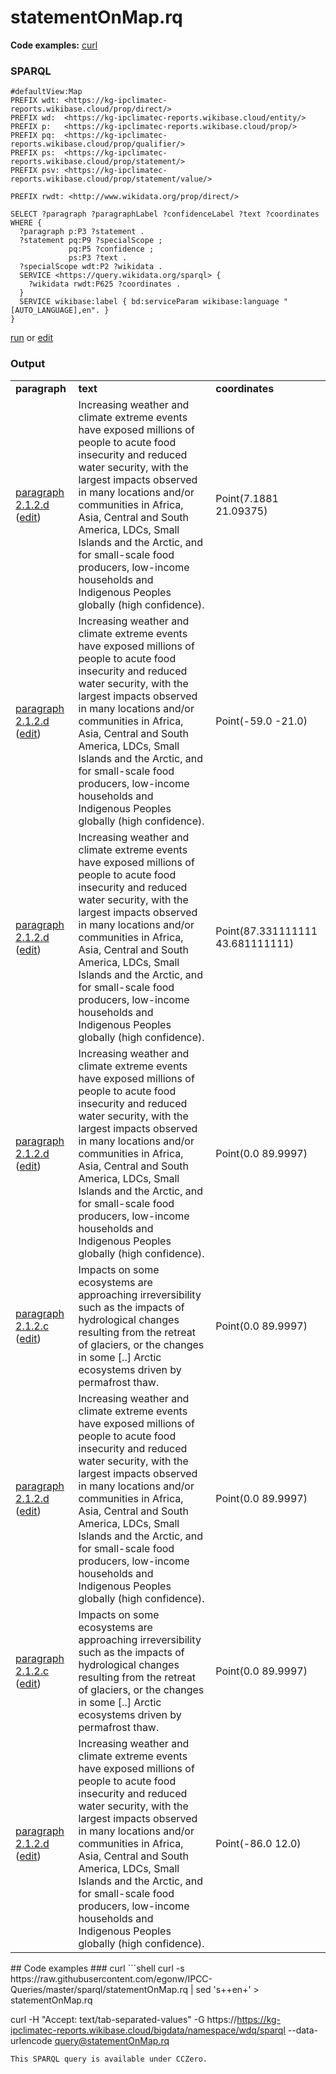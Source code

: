 # statementOnMap.rq
**Code examples:** [curl](#curl)
### SPARQL
```sparql
#defaultView:Map
PREFIX wdt: <https://kg-ipclimatec-reports.wikibase.cloud/prop/direct/>
PREFIX wd:  <https://kg-ipclimatec-reports.wikibase.cloud/entity/>
PREFIX p:   <https://kg-ipclimatec-reports.wikibase.cloud/prop/>
PREFIX pq:  <https://kg-ipclimatec-reports.wikibase.cloud/prop/qualifier/>
PREFIX ps:  <https://kg-ipclimatec-reports.wikibase.cloud/prop/statement/>
PREFIX psv: <https://kg-ipclimatec-reports.wikibase.cloud/prop/statement/value/>

PREFIX rwdt: <http://www.wikidata.org/prop/direct/>

SELECT ?paragraph ?paragraphLabel ?confidenceLabel ?text ?coordinates WHERE {
  ?paragraph p:P3 ?statement .
  ?statement pq:P9 ?specialScope ;
             pq:P5 ?confidence ;
             ps:P3 ?text .
  ?specialScope wdt:P2 ?wikidata .
  SERVICE <https://query.wikidata.org/sparql> {
    ?wikidata rwdt:P625 ?coordinates .
  }
  SERVICE wikibase:label { bd:serviceParam wikibase:language "[AUTO_LANGUAGE],en". }
}
```
[run](https://kg-ipclimatec-reports.wikibase.cloud/query/embed.html#%23defaultView%3AMap%0APREFIX%20wdt%3A%20%3Chttps%3A%2F%2Fkg-ipclimatec-reports.wikibase.cloud%2Fprop%2Fdirect%2F%3E%0APREFIX%20wd%3A%20%20%3Chttps%3A%2F%2Fkg-ipclimatec-reports.wikibase.cloud%2Fentity%2F%3E%0APREFIX%20p%3A%20%20%20%3Chttps%3A%2F%2Fkg-ipclimatec-reports.wikibase.cloud%2Fprop%2F%3E%0APREFIX%20pq%3A%20%20%3Chttps%3A%2F%2Fkg-ipclimatec-reports.wikibase.cloud%2Fprop%2Fqualifier%2F%3E%0APREFIX%20ps%3A%20%20%3Chttps%3A%2F%2Fkg-ipclimatec-reports.wikibase.cloud%2Fprop%2Fstatement%2F%3E%0APREFIX%20psv%3A%20%3Chttps%3A%2F%2Fkg-ipclimatec-reports.wikibase.cloud%2Fprop%2Fstatement%2Fvalue%2F%3E%0A%0APREFIX%20rwdt%3A%20%3Chttp%3A%2F%2Fwww.wikidata.org%2Fprop%2Fdirect%2F%3E%0A%0ASELECT%20%3Fparagraph%20%3FparagraphLabel%20%3FconfidenceLabel%20%3Ftext%20%3Fcoordinates%20WHERE%20%7B%0A%20%20%3Fparagraph%20p%3AP3%20%3Fstatement%20.%0A%20%20%3Fstatement%20pq%3AP9%20%3FspecialScope%20%3B%0A%20%20%20%20%20%20%20%20%20%20%20%20%20pq%3AP5%20%3Fconfidence%20%3B%0A%20%20%20%20%20%20%20%20%20%20%20%20%20ps%3AP3%20%3Ftext%20.%0A%20%20%3FspecialScope%20wdt%3AP2%20%3Fwikidata%20.%0A%20%20SERVICE%20%3Chttps%3A%2F%2Fquery.wikidata.org%2Fsparql%3E%20%7B%0A%20%20%20%20%3Fwikidata%20rwdt%3AP625%20%3Fcoordinates%20.%0A%20%20%7D%0A%20%20SERVICE%20wikibase%3Alabel%20%7B%20bd%3AserviceParam%20wikibase%3Alanguage%20%22%5BAUTO_LANGUAGE%5D%2Cen%22.%20%7D%0A%7D%0A) or [edit](https://kg-ipclimatec-reports.wikibase.cloud/query/#%23defaultView%3AMap%0APREFIX%20wdt%3A%20%3Chttps%3A%2F%2Fkg-ipclimatec-reports.wikibase.cloud%2Fprop%2Fdirect%2F%3E%0APREFIX%20wd%3A%20%20%3Chttps%3A%2F%2Fkg-ipclimatec-reports.wikibase.cloud%2Fentity%2F%3E%0APREFIX%20p%3A%20%20%20%3Chttps%3A%2F%2Fkg-ipclimatec-reports.wikibase.cloud%2Fprop%2F%3E%0APREFIX%20pq%3A%20%20%3Chttps%3A%2F%2Fkg-ipclimatec-reports.wikibase.cloud%2Fprop%2Fqualifier%2F%3E%0APREFIX%20ps%3A%20%20%3Chttps%3A%2F%2Fkg-ipclimatec-reports.wikibase.cloud%2Fprop%2Fstatement%2F%3E%0APREFIX%20psv%3A%20%3Chttps%3A%2F%2Fkg-ipclimatec-reports.wikibase.cloud%2Fprop%2Fstatement%2Fvalue%2F%3E%0A%0APREFIX%20rwdt%3A%20%3Chttp%3A%2F%2Fwww.wikidata.org%2Fprop%2Fdirect%2F%3E%0A%0ASELECT%20%3Fparagraph%20%3FparagraphLabel%20%3FconfidenceLabel%20%3Ftext%20%3Fcoordinates%20WHERE%20%7B%0A%20%20%3Fparagraph%20p%3AP3%20%3Fstatement%20.%0A%20%20%3Fstatement%20pq%3AP9%20%3FspecialScope%20%3B%0A%20%20%20%20%20%20%20%20%20%20%20%20%20pq%3AP5%20%3Fconfidence%20%3B%0A%20%20%20%20%20%20%20%20%20%20%20%20%20ps%3AP3%20%3Ftext%20.%0A%20%20%3FspecialScope%20wdt%3AP2%20%3Fwikidata%20.%0A%20%20SERVICE%20%3Chttps%3A%2F%2Fquery.wikidata.org%2Fsparql%3E%20%7B%0A%20%20%20%20%3Fwikidata%20rwdt%3AP625%20%3Fcoordinates%20.%0A%20%20%7D%0A%20%20SERVICE%20wikibase%3Alabel%20%7B%20bd%3AserviceParam%20wikibase%3Alanguage%20%22%5BAUTO_LANGUAGE%5D%2Cen%22.%20%7D%0A%7D%0A)


### Output
<table>
  <tr>
    <td><b>paragraph</b></td>
    <td><b>text</b></td>
    <td><b>coordinates</b></td>
  </tr>
  <tr>
    <td><a href="https://scholia.toolforge.org/ikibase.cloud/entity/Q49">paragraph 2.1.2.d</a> (<a href="https://kg-ipclimatec-reports.wikibase.cloud/entity/Q49">edit</a>)</td>
    <td>Increasing weather and climate extreme events have exposed millions of people to acute food insecurity and reduced water security, with the largest impacts observed in many locations and/or communities in Africa, Asia, Central and South America, LDCs, Small Islands and the Arctic, and for small-scale food producers, low-income households and Indigenous Peoples globally (high confidence).</td>
    <td>Point(7.1881 21.09375)</td>
  </tr>
  <tr>
    <td><a href="https://scholia.toolforge.org/ikibase.cloud/entity/Q49">paragraph 2.1.2.d</a> (<a href="https://kg-ipclimatec-reports.wikibase.cloud/entity/Q49">edit</a>)</td>
    <td>Increasing weather and climate extreme events have exposed millions of people to acute food insecurity and reduced water security, with the largest impacts observed in many locations and/or communities in Africa, Asia, Central and South America, LDCs, Small Islands and the Arctic, and for small-scale food producers, low-income households and Indigenous Peoples globally (high confidence).</td>
    <td>Point(-59.0 -21.0)</td>
  </tr>
  <tr>
    <td><a href="https://scholia.toolforge.org/ikibase.cloud/entity/Q49">paragraph 2.1.2.d</a> (<a href="https://kg-ipclimatec-reports.wikibase.cloud/entity/Q49">edit</a>)</td>
    <td>Increasing weather and climate extreme events have exposed millions of people to acute food insecurity and reduced water security, with the largest impacts observed in many locations and/or communities in Africa, Asia, Central and South America, LDCs, Small Islands and the Arctic, and for small-scale food producers, low-income households and Indigenous Peoples globally (high confidence).</td>
    <td>Point(87.331111111 43.681111111)</td>
  </tr>
  <tr>
    <td><a href="https://scholia.toolforge.org/ikibase.cloud/entity/Q49">paragraph 2.1.2.d</a> (<a href="https://kg-ipclimatec-reports.wikibase.cloud/entity/Q49">edit</a>)</td>
    <td>Increasing weather and climate extreme events have exposed millions of people to acute food insecurity and reduced water security, with the largest impacts observed in many locations and/or communities in Africa, Asia, Central and South America, LDCs, Small Islands and the Arctic, and for small-scale food producers, low-income households and Indigenous Peoples globally (high confidence).</td>
    <td>Point(0.0 89.9997)</td>
  </tr>
  <tr>
    <td><a href="https://scholia.toolforge.org/ikibase.cloud/entity/Q31">paragraph 2.1.2.c</a> (<a href="https://kg-ipclimatec-reports.wikibase.cloud/entity/Q31">edit</a>)</td>
    <td>Impacts on some ecosystems are approaching irreversibility such as the impacts of hydrological changes resulting from the retreat of glaciers, or the changes in some [..] Arctic ecosystems driven by permafrost thaw.</td>
    <td>Point(0.0 89.9997)</td>
  </tr>
  <tr>
    <td><a href="https://scholia.toolforge.org/ikibase.cloud/entity/Q49">paragraph 2.1.2.d</a> (<a href="https://kg-ipclimatec-reports.wikibase.cloud/entity/Q49">edit</a>)</td>
    <td>Increasing weather and climate extreme events have exposed millions of people to acute food insecurity and reduced water security, with the largest impacts observed in many locations and/or communities in Africa, Asia, Central and South America, LDCs, Small Islands and the Arctic, and for small-scale food producers, low-income households and Indigenous Peoples globally (high confidence).</td>
    <td>Point(0.0 89.9997)</td>
  </tr>
  <tr>
    <td><a href="https://scholia.toolforge.org/ikibase.cloud/entity/Q31">paragraph 2.1.2.c</a> (<a href="https://kg-ipclimatec-reports.wikibase.cloud/entity/Q31">edit</a>)</td>
    <td>Impacts on some ecosystems are approaching irreversibility such as the impacts of hydrological changes resulting from the retreat of glaciers, or the changes in some [..] Arctic ecosystems driven by permafrost thaw.</td>
    <td>Point(0.0 89.9997)</td>
  </tr>
  <tr>
    <td><a href="https://scholia.toolforge.org/ikibase.cloud/entity/Q49">paragraph 2.1.2.d</a> (<a href="https://kg-ipclimatec-reports.wikibase.cloud/entity/Q49">edit</a>)</td>
    <td>Increasing weather and climate extreme events have exposed millions of people to acute food insecurity and reduced water security, with the largest impacts observed in many locations and/or communities in Africa, Asia, Central and South America, LDCs, Small Islands and the Arctic, and for small-scale food producers, low-income households and Indigenous Peoples globally (high confidence).</td>
    <td>Point(-86.0 12.0)</td>
  </tr>
</table>
## Code examples
### curl
```shell
curl -s https://raw.githubusercontent.com/egonw/IPCC-Queries/master/sparql/statementOnMap.rq | sed 's+<lang/>+en+' > statementOnMap.rq

curl -H "Accept: text/tab-separated-values" -G https://https://kg-ipclimatec-reports.wikibase.cloud/bigdata/namespace/wdq/sparql --data-urlencode query@statementOnMap.rq
```
This SPARQL query is available under CCZero.
